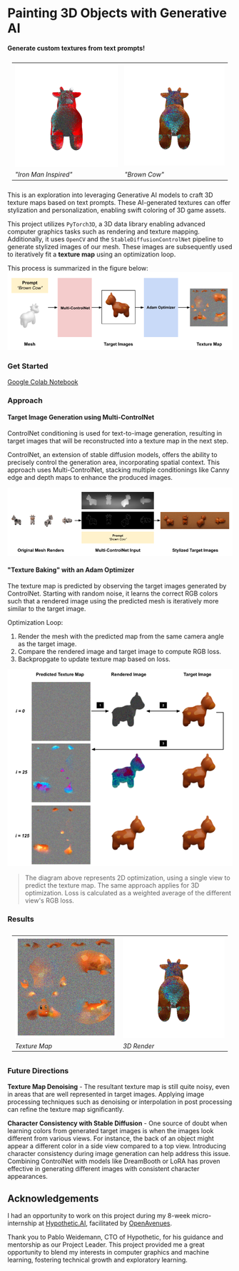 # Painting 3D Objects with Generative AI

**Generate custom textures from text prompts!**

<table style="padding:10px">
  <tr>
    <td height= "200px"><img src="assets/iron_man.gif"  alt="1" > </td>
    <td height= "200px"><img src="assets/brownCow.gif" alt="3" </td>
  </tr>
  
   <tr>
    <td><i>"Iron Man Inspired"</i></td>
   <td><i>"Brown Cow"</i></td>
  </tr>
</table>

This is an exploration into leveraging Generative AI models to craft 3D texture maps based on text prompts. These AI-generated textures can offer stylization and personalization, enabling swift coloring of 3D game assets. 

This project utilizes `PyTorch3D`, a 3D data library enabling advanced computer graphics tasks such as rendering and texture mapping. Additionally, it uses `OpenCV` and the `StableDiffusionControlNet` pipeline to generate stylized images of our mesh. These images are subsequently used to iteratively fit a **texture map** using an optimization loop.

This process is summarized in the figure below:
![alt text](assets/pipeline.png "process")

### Get Started

[Google Colab Notebook](https://colab.research.google.com/drive/1BUOxNyuMiDIokIS5tsBP6QS-iCpbmUX8?usp=sharing) 


### Approach
#### Target Image Generation using Multi-ControlNet

ControlNet conditioning is used for text-to-image generation, resulting in target images that will be reconstructed into a texture map in the next step. 

ControlNet, an extension of stable diffusion models, offers the ability to precisely control the generation area, incorporating spatial context. This approach uses Multi-ControlNet, stacking multiple conditionings like Canny edge and depth maps to enhance the produced images.

![alt text](assets/mControlNet.png "process")

#### "Texture Baking" with an Adam Optimizer 

The texture map is predicted by observing the target images generated by ControlNet. Starting with random noise, it learns the correct RGB colors such that a rendered image using the predicted mesh is iteratively more similar to the target image.

Optimization Loop:
1. Render the mesh with the predicted map from the same camera angle as the target image.
2. Compare the rendered image and target image to compute RGB loss. 
3. Backpropgate to update texture map based on loss. 

![alt text](assets/adamopt.png "process")

> The diagram above represents 2D optimization, using a single view to predict the texture map. The same approach applies for 3D optimization. Loss is calculated as a weighted average of the different view's RGB loss.

### Results
<table style="padding:10px">
  <tr>
    <td width="50%"  height= "200px" ><img src="assets/texture_map.png"  alt="1" > </td>
   <td width="50%" height= "200px" ><img src="assets/brownCow.gif" alt="3"></td>
  </tr>
  
   <tr>
    <td><i>Texture Map</i></td>
   <td><i>3D Render</i></td>
  </tr>
</table>

### Future Directions
**Texture Map Denoising** - 
The resultant texture map is still quite noisy, even in areas that are well represented in target images. Applying image processing techniques such as denoising or interpolation in post processing can refine the texture map significantly.

**Character Consistency with Stable Diffusion** - 
One source of doubt when learning colors from generated target images is when the images look different from various views. For instance, the back of an object might appear a different color in a side view compared to a top view. Introducing character consistency during image generation can help address this issue. Combining ControlNet with models like DreamBooth or LoRA has proven effective in generating different images with consistent character appearances.

## Acknowledgements
I had an opportunity to work on this project during my 8-week micro-internship at [Hypothetic.AI](https://www.hypothetic.art/), facilitated by [OpenAvenues](https://www.openavenuesfoundation.org/micro-internships). 

Thank you to Pablo Weidemann, CTO of Hypothetic, for his guidance and mentorship as our Project Leader. This project provided me a great opportunity to blend my interests in computer graphics and machine learning, fostering technical growth and exploratory learning. 